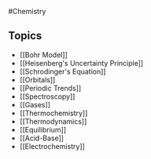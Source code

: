 #Chemistry
## Topics
* [[Bohr Model]]
* [[Heisenberg's Uncertainty Principle]]
* [[Schrodinger's Equation]]
* [[Orbitals]]
* [[Periodic Trends]]
* [[Spectroscopy]]
* [[Gases]]
* [[Thermochemistry]]
* [[Thermodynamics]]
* [[Equilibrium]]
* [[Acid-Base]]
* [[Electrochemistry]]